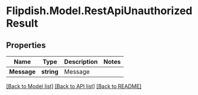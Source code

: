 # Flipdish.Model.RestApiUnauthorizedResult
## Properties

Name | Type | Description | Notes
------------ | ------------- | ------------- | -------------
**Message** | **string** | Message | 

[[Back to Model list]](../README.md#documentation-for-models) [[Back to API list]](../README.md#documentation-for-api-endpoints) [[Back to README]](../README.md)

